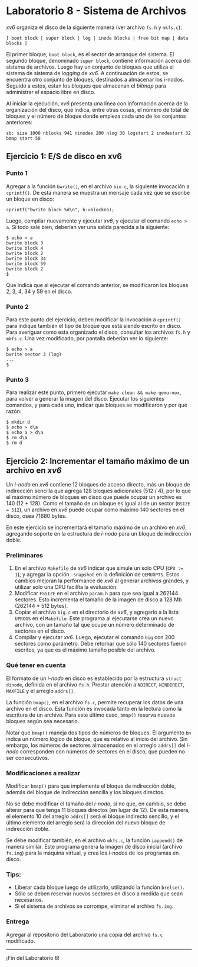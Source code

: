 # Laboratorio 8 - Sistema de Archivos

_xv6_ organiza el disco de la siguiente manera (ver archivo `fs.h` y `mkfs.c`):
```
[ boot block | super block | log | inode blocks | free bit map | data blocks ]
```

El primer bloque, `boot block`, es el sector de arranque del sistema. El segundo bloque, denominado `super block`, contiene información acerca del sistema de archivos. Luego hay un conjunto de bloques que utiliza el sistema de sistema de _logging_ de _xv6_. A continuación de estos, se encuentra otro conjunto de bloques, destinados a almacenar los i-nodos. Seguido a estos, estan los bloques que almacenan el _bitmap_ para administrar el espacio libre en disco.

Al iniciar la ejecución, _xv6_ presenta una línea con información acerca de la organización del disco, que indica, entre otras cosas, el número de total de bloques y  el número de bloque donde empieza cada uno de los conjuntos anteriores:
```
sb: size 1000 nblocks 941 ninodes 200 nlog 30 logstart 2 inodestart 32 bmap start 58
```

## Ejercicio 1: E/S de disco en xv6
### Punto 1
Agregar a la función `bwrite()`, en el archivo `bio.c`, la siguiente invocación a `cprintf()`. De esta manera se muestra un mensaje cada vez que se escribe un bloque en disco:
```
cprintf("bwrite block %d\n", b->blockno);
```

Luego, compilar nuevamente y ejecutar _xv6_, y ejecutar el comando `echo > a`. Si todo sale bien, deberían ver una salida parecida a la siguiente:
```
$ echo > a
bwrite block 3
bwrite block 4
bwrite block 2
bwrite block 34
bwrite block 59
bwrite block 2
$
```
Que indica que al ejecutar el comando anterior, se modificaron los bloques 2, 3, 4, 34 y 59 en el disco.

### Punto 2
Para este punto del ejercicio, deben modificar la invocación a `cprintf()` para indique también el tipo de bloque que está siendo escrito en disco. Para averiguar como esta organizado el disco, consultar los archivos `fs.h` y `mkfs.c`. Una vez modificado, por pantalla deberían ver lo siguiente:
```
$ echo > a
bwrite sector 3 (log)
...
$
```

### Punto 3
Para realizar este punto, primero ejecutar `make clean && make qemu-nox`, para volver a generar la imagen del disco. Ejecutar los siguientes comandos, y para cada uno, indicar que bloques se modificaron y por qué razón:
```
$ mkdir d
$ echo > d\a
$ echo a > d\a
$ rm d\a
$ rm d
```

## Ejercicio 2: Incrementar el tamaño máximo de un archivo en _xv6_
Un _i-nodo_ en _xv6_ contiene 12 bloques de acceso directo, más un bloque de indirección sencilla que agrega 128 bloques adicionales (512 / 4), por lo que el máximo número de bloques en disco que puede ocupar un archivo es 140 (12 + 128). Como el tamaño de un bloque es igual al de un sector (`BSIZE = 512`), un archivo en _xv6_ puede ocupar como máximo 140 sectores en el disco, osea 71680 bytes.

En este ejercicio se incrementará el tamaño máximo de un archivo en _xv6_, agregando soporte en la estructura de _i-nodo_ para un bloque de indirección doble.

### Preliminares
1. En el archivo `Makefile` de _xv6_ indicar que simule un solo CPU (`CPU := 1`), y agregar la opción `-snapshot` en la definición de `QEMUOPTS`. Estos cambios mejoran la performance de _xv6_ al generar archivos grandes, y utilizar solo una CPU facilita la evaluación.
2. Modificar `FSSIZE` en el archivo `param.h` para que sea igual a 262144 sectores. Esto incrementa el tamaño de la imagen de disco a 128 Mb (262144 * 512 bytes).
3. Copiar el archivo `big.c` en el directorio de _xv6_, y agregarlo a la lista `UPROGS` en el `Makefile`. Este programa al ejecutarse crea un nuevo archivo, con un tamaño tal que ocupe un número determinado de sectores en el disco.
4. Compilar y ejecutar _xv6_. Luego, ejecutar el comando `big` con 200 sectores como parámetro. Debe retornar que sólo 140 sectores fueron escritos, ya que es el máximo tamaño posible del archivo.

### Qué tener en cuenta
El formato de un _i-nodo_ en disco es establecido por la estructura `struct dinode`, definida en el archivo `fs.h`. Prestar atención a `NDIRECT`, `NINDIRECT`, `MAXFILE` y el arreglo `addrs[]`.

La función `bmap()`, en el archivo `fs.c`, permite recuperar los datos de una archivo en el disco. Esta función es invocada tanto en la lectura como la escritura de un archivo. Para este último caso, `bmap()` reserva nuevos bloques según sea necesario.

Notar que `bmap()` maneja dos tipos de números de bloques. El argumento `bn` indica un número lógico de bloque, que es relativo al inicio del archivo. Sin embargo, los números de sectores almacenados en el arreglo `addrs[]` del _i-nodo_ corresponden con números de sectores en el disco, que pueden no ser consecutivos.

### Modificaciones a realizar
Modificar `bmap()` para que implemente el bloque de indirección doble, además del bloque de indirección sencilla y los bloques directos. 

No se debe modificar el tamaño del _i-nodo_, si no que, en cambio, se debe alterar para que tenga 11 bloques directos (en lugar de 12). De esta manera, el elemento 10 del arreglo `addrs[]` será el bloque indirecto sencillo, y el último elemento del arreglo será la dirección del nuevo bloque de indirección doble. 

Se debe modificar también, en el archivo `mkfs.c`, la función `iappend()` de manera similar. Este programa genera la imagen de disco inicial (archivo `fs.img`) para la máquina virtual, y crea los _i-nodos_ de los programas en disco.

### Tips:
- Liberar cada bloque luego de utilizarlo, utilizando la función `brelse()`.
- Sólo se deben reservar nuevos sectores en disco a medida que sean necesarios.
- Si el sistema de archivos se corrompe, eliminar el archivo `fs.img`.

### Entrega
Agregar al repositorio del Laboratorio una copia del archivo `fs.c` modificado.

---

¡Fín del Laboratorio 8!